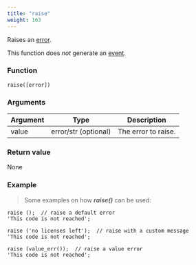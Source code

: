 ```yaml
---
title: "raise"
weight: 163
---
```


Raises an [error](../../data-types/error).

This function does *not* generate an [event](../../overview/events).

### Function

`raise([error])`

### Arguments

Argument | Type | Description
-------- | ---- | -----------
value | error/str (optional) | The error to raise.

### Return value

None

### Example

> Some examples on how ***raise()*** can be used:

```thingsdb,should_err
raise ();  // raise a default error
'This code is not reached';
```

```thingsdb,should_err
raise ('no licenses left');  // raise with a custom message
'This code is not reached';
```

```thingsdb,should_err
raise (value_err());  // raise a value error
'This code is not reached';
```
